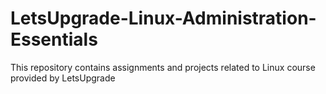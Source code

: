 # LetsUpgrade-Linux-Administration-Essentials
This repository contains assignments and projects related to Linux course provided by LetsUpgrade
